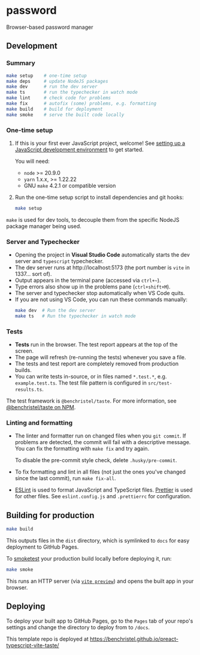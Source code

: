 # password

Browser-based password manager

## Development

### Summary

```bash
make setup    # one-time setup
make deps     # update NodeJS packages
make dev      # run the dev server
make ts       # run the typechecker in watch mode
make lint     # check code for problems
make fix      # autofix (some) problems, e.g. formatting
make build    # build for deployment
make smoke    # serve the built code locally
```

### One-time setup

1. If this is your first ever JavaScript project, welcome! See [setting up a JavaScript development environment](https://gist.github.com/benchristel/ede6615bf1c6cf91fd5cda70f02f57d7) to get started.

   You will need:

   - `node` >= 20.9.0
   - `yarn` 1.x.x, >= 1.22.22
   - GNU `make` 4.2.1 or compatible version

2. Run the one-time setup script to install dependencies and git hooks:
   ```sh
   make setup
   ```

`make` is used for dev tools, to decouple them from the specific NodeJS
package manager being used.

### Server and Typechecker

- Opening the project in **Visual Studio Code** automatically starts the dev server and `typescript` typechecker.
- The dev server runs at http://localhost:5173 (the port number is `vite` in 1337... sort of).
- Output appears in the terminal pane (accessed via `ctrl+~`).
- Type errors also show up in the problems pane (`ctrl+shift+M`).
- The server and typechecker stop automatically when VS Code quits.
- If you are not using VS Code, you can run these commands manually:
  ```sh
  make dev  # Run the dev server
  make ts   # Run the typechecker in watch mode
  ```

### Tests

- **Tests** run in the browser. The test report appears at the top of the screen.
- The page will refresh (re-running the tests) whenever you save a file.
- The tests and test report are completely removed from production builds.
- You can write tests in-source, or in files named `*.test.*`, e.g. `example.test.ts`. The test file pattern is configured in `src/test-results.ts`.

The test framework is `@benchristel/taste`. For more information, see [@benchristel/taste on NPM](https://www.npmjs.com/package/@benchristel/taste).

### Linting and formatting

- The linter and formatter run on changed files when you `git commit`. If problems are detected, the commit will fail with a descriptive message. You can fix the formatting with `make fix` and try again.

  To disable the pre-commit style check, delete `.husky/pre-commit`.

- To fix formatting and lint in all files (not just the ones you've changed since the last commit), run `make fix-all`.
- [ESLint](https://eslint.org/) is used to format JavaScript and TypeScript files. [Prettier](https://prettier.io/) is used for other files. See `eslint.config.js` and `.prettierrc` for configuration.

## Building for production

```sh
make build
```

This outputs files in the `dist` directory, which is symlinked to `docs`
for easy deployment to GitHub Pages.

To [smoketest](<https://en.wikipedia.org/wiki/Smoke_testing_(electrical)>) your production build locally before deploying it, run:

```sh
make smoke
```

This runs an HTTP server (via [`vite preview`](https://vitejs.dev/guide/cli.html#vite-preview)) and opens the built app in your browser.

## Deploying

To deploy your built app to GitHub Pages, go to the `Pages` tab of your repo's settings and change the directory to deploy from to `/docs`.

This template repo is deployed at https://benchristel.github.io/preact-typescript-vite-taste/
